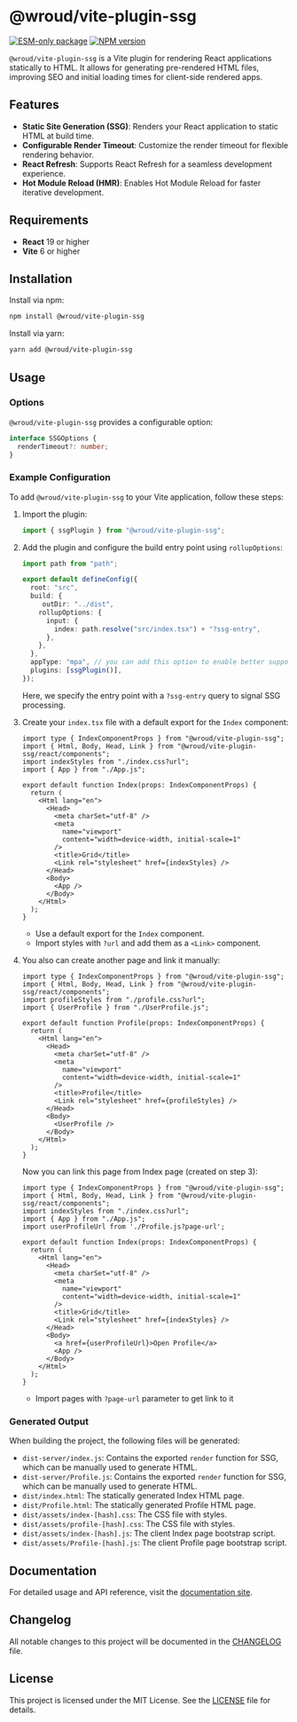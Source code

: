 # @wroud/vite-plugin-ssg

[![ESM-only package][package]][package-url]
[![NPM version][npm]][npm-url]

[package]: https://img.shields.io/badge/package-ESM--only-ffe536.svg
[package-url]: https://gist.github.com/sindresorhus/a39789f98801d908bbc7ff3ecc99d99c
[npm]: https://img.shields.io/npm/v/@wroud/vite-plugin-ssg.svg
[npm-url]: https://npmjs.com/package/@wroud/vite-plugin-ssg

`@wroud/vite-plugin-ssg` is a Vite plugin for rendering React applications statically to HTML. It allows for generating pre-rendered HTML files, improving SEO and initial loading times for client-side rendered apps.

## Features

- **Static Site Generation (SSG)**: Renders your React application to static HTML at build time.
- **Configurable Render Timeout**: Customize the render timeout for flexible rendering behavior.
- **React Refresh**: Supports React Refresh for a seamless development experience.
- **Hot Module Reload (HMR)**: Enables Hot Module Reload for faster iterative development.

## Requirements

- **React** 19 or higher
- **Vite** 6 or higher

## Installation

Install via npm:

```sh
npm install @wroud/vite-plugin-ssg
```

Install via yarn:

```sh
yarn add @wroud/vite-plugin-ssg
```

## Usage

### Options

`@wroud/vite-plugin-ssg` provides a configurable option:

```ts
interface SSGOptions {
  renderTimeout?: number;
}
```

### Example Configuration

To add `@wroud/vite-plugin-ssg` to your Vite application, follow these steps:

1. Import the plugin:

   ```ts
   import { ssgPlugin } from "@wroud/vite-plugin-ssg";
   ```

2. Add the plugin and configure the build entry point using `rollupOptions`:

   ```ts
   import path from "path";

   export default defineConfig({
     root: "src",
     build: {
        outDir: "../dist",
       rollupOptions: {
         input: {
           index: path.resolve("src/index.tsx") + "?ssg-entry",
         },
       },
     },
     appType: "mpa", // you can add this option to enable better support for multi-page applications (when you have several inputs in rollupOptions)
     plugins: [ssgPlugin()],
   });
   ```

   Here, we specify the entry point with a `?ssg-entry` query to signal SSG processing.

3. Create your `index.tsx` file with a default export for the `Index` component:

   ```tsx
   import type { IndexComponentProps } from "@wroud/vite-plugin-ssg";
   import { Html, Body, Head, Link } from "@wroud/vite-plugin-ssg/react/components";
   import indexStyles from "./index.css?url";
   import { App } from "./App.js";

   export default function Index(props: IndexComponentProps) {
     return (
       <Html lang="en">
         <Head>
           <meta charSet="utf-8" />
           <meta
             name="viewport"
             content="width=device-width, initial-scale=1"
           />
           <title>Grid</title>
           <Link rel="stylesheet" href={indexStyles} />
         </Head>
         <Body>
           <App />
         </Body>
       </Html>
     );
   }
   ```

   - Use a default export for the `Index` component.
   - Import styles with `?url` and add them as a `<Link>` component.

4. You also can create another page and link it manually:

   ```tsx
   import type { IndexComponentProps } from "@wroud/vite-plugin-ssg";
   import { Html, Body, Head, Link } from "@wroud/vite-plugin-ssg/react/components";
   import profileStyles from "./profile.css?url";
   import { UserProfile } from "./UserProfile.js";

   export default function Profile(props: IndexComponentProps) {
     return (
       <Html lang="en">
         <Head>
           <meta charSet="utf-8" />
           <meta
             name="viewport"
             content="width=device-width, initial-scale=1"
           />
           <title>Profile</title>
           <Link rel="stylesheet" href={profileStyles} />
         </Head>
         <Body>
           <UserProfile />
         </Body>
       </Html>
     );
   }
   ```

   Now you can link this page from Index page (created on step 3):

   ```tsx
   import type { IndexComponentProps } from "@wroud/vite-plugin-ssg";
   import { Html, Body, Head, Link } from "@wroud/vite-plugin-ssg/react/components";
   import indexStyles from "./index.css?url";
   import { App } from "./App.js";
   import userProfileUrl from './Profile.js?page-url';

   export default function Index(props: IndexComponentProps) {
     return (
       <Html lang="en">
         <Head>
           <meta charSet="utf-8" />
           <meta
             name="viewport"
             content="width=device-width, initial-scale=1"
           />
           <title>Grid</title>
           <Link rel="stylesheet" href={indexStyles} />
         </Head>
         <Body>
           <a href={userProfileUrl}>Open Profile</a>
           <App />
         </Body>
       </Html>
     );
   }
   ```

   - Import pages with `?page-url` parameter to get link to it

### Generated Output

When building the project, the following files will be generated:

- `dist-server/index.js`: Contains the exported `render` function for SSG, which can be manually used to generate HTML.
- `dist-server/Profile.js`: Contains the exported `render` function for SSG, which can be manually used to generate HTML.
- `dist/index.html`: The statically generated Index HTML page.
- `dist/Profile.html`: The statically generated Profile HTML page.
- `dist/assets/index-[hash].css`: The CSS file with styles.
- `dist/assets/profile-[hash].css`: The CSS file with styles.
- `dist/assets/index-[hash].js`: The client Index page bootstrap script.
- `dist/assets/Profile-[hash].js`: The client Profile page bootstrap script.

## Documentation

For detailed usage and API reference, visit the [documentation site](https://wroud.dev).

## Changelog

All notable changes to this project will be documented in the [CHANGELOG](./CHANGELOG.md) file.

## License

This project is licensed under the MIT License. See the [LICENSE](./LICENSE) file for details.
